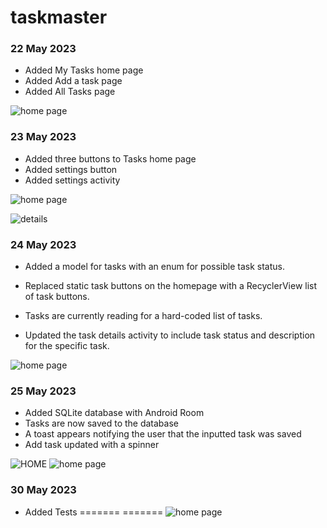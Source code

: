 # taskmaster

### 22 May 2023

* Added My Tasks home page
* Added Add a task page
* Added All Tasks page


![home page](./screenshots/home%20page%20.png)

### 23 May 2023

* Added three buttons to Tasks home page
* Added settings button
* Added settings activity

![home page](./screenshots/5-23%20home%20page.png)

![details](./screenshots/5-23%20task%20details.png)

### 24 May 2023

* Added a model for tasks with an enum for possible task status.
* Replaced static task buttons on the homepage with a RecyclerView list of task buttons.
* Tasks are currently reading for a hard-coded list of tasks.

* Updated the task details activity to include task status and description for the specific task.

![home page](./screenshots/lab%2028%20.png)

### 25 May 2023

* Added SQLite database with Android Room
* Tasks are now saved to the database
* A toast appears notifying the user that the inputted task was saved
* Add task updated with a spinner 

![HOME](./screenshots/LAB%2029.png)
![home page](./screenshots/lab%2028%20.png)

### 30 May 2023

* Added Tests
=======
=======
![home page](./screenshots/lab%2028%20.png)

